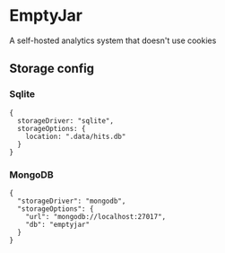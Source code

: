 # EmptyJar

A self-hosted analytics system that doesn't use cookies

## Storage config

### Sqlite

```
{
  storageDriver: "sqlite",
  storageOptions: {
    location: ".data/hits.db"
  }
}
```

### MongoDB

```
{
  "storageDriver": "mongodb",
  "storageOptions": {
    "url": "mongodb://localhost:27017",
    "db": "emptyjar"
  }
}
```

